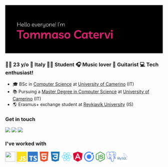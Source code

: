 <img src="images/readme_banner.png">

### 👨‍💻 23 y/o  📍 Italy  👨‍🎓 Student 🎧 Music lover  🎸 Guitarist  💻 Tech enthusiast!

<!-- ### At the moment I'm -->
- 🎓 BSc in [Computer Science](http://www.cs.unicam.it) at [University of Camerino](http://www.unicam.it/) (IT)
- 📚 Pursuing a [Master Degree in Computer Science](http://www.cs.unicam.it) at [University of Camerino](http://www.unicam.it/) (IT)
- 🌎 Erasmus+ exchange student at [Reykjavík University](https://en.ru.is) (IS)


### Get in touch
<!-- [<img alt="Instagram" src="images/icons/instagram.svg" width="32" height="32"/>][instagram] [<img alt="Facebook" src="images/icons/facebook.svg" width="32" height="32"/>][facebook] -->
[![](https://img.shields.io/badge/-LinkedIn-0077B5?style=for-the-badge&logo=Linkedin&logoColor=white&color=0077b5)][linkedin]
[![](https://img.shields.io/badge/-Instagram-0077B5?style=for-the-badge&logo=Instagram&logoColor=white&color=AC4142)][instagram]
[![](https://img.shields.io/badge/-Facebook-0077B5?style=for-the-badge&logo=Facebook&logoColor=white&color=4867aa)][facebook]

### I've worked with
<p float="left">
  <img src="images/icons/png/java.svg" width="32" height="32"/>
  <img src="images/icons/png/javascript.png" width="32" height="32"/>
  <img src="images/icons/png/typescript.png" width="32" height="32"/>
  <img src="images/icons/png/html5.png" width="32" height="32"/>
  <img src="images/icons/png/css3.png" width="32" height="32"/>
  <img src="images/icons/png/react.png" width="32" height="32"/>
  <img src="images/icons/png/angular.png" width="32" height="32"/>
  <img src="images/icons/png/ionic.png" width="32" height="32"/>
  <img src="images/icons/png/nodedotjs.png" width="32" height="32"/>
  <img src="images/icons/png/postgresql.png" width="32" height="32"/>
  <img src="images/icons/png/mysql.png" width="32" height="32"/>
</p>

[instagram]: https://www.instagram.com/tommaso.catervi/
[facebook]: https://www.facebook.com/tommaso.catervi/
[linkedin]: https://www.linkedin.com/in/tommasocatervi/
